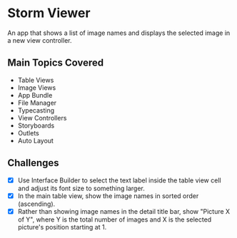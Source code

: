 # Storm Viewer

An app that shows a list of image names and displays the selected image in a new view controller.

## Main Topics Covered

- Table Views
- Image Views
- App Bundle
- File Manager
- Typecasting
- View Controllers
- Storyboards
- Outlets
- Auto Layout

## Challenges
- [x] Use Interface Builder to select the text label inside the table view cell and adjust its font size to something larger.
- [x] In the main table view, show the image names in sorted order (ascending).
- [x] Rather than showing image names in the detail title bar, show "Picture X of Y", where Y is the total number of images and X is the selected picture's position starting at 1.
